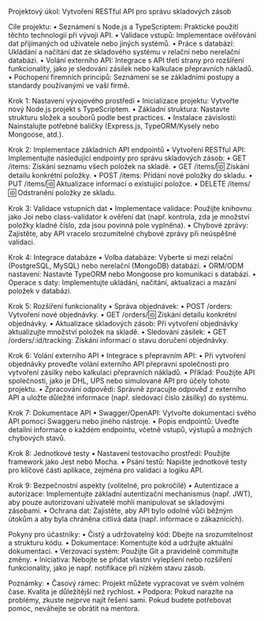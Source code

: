Projektový úkol: Vytvoření RESTful API pro správu skladových zásob

Cíle projektu:
•	Seznámení s Node.js a TypeScriptem: Praktické použití těchto technologií při vývoji API.
•	Validace vstupů: Implementace ověřování dat přijímaných od uživatele nebo jiných systémů.
•	Práce s databází: Ukládání a načítání dat ze skladového systému v relační nebo nerelační databázi.
•	Volání externího API: Integrace s API třetí strany pro rozšíření funkcionality, jako je sledování zásilek nebo kalkulace přepravních nákladů.
•	Pochopení firemních principů: Seznámení se se základními postupy a standardy používanými ve vaší firmě.

Krok 1: Nastavení vývojového prostředí
•	Inicializace projektu: Vytvořte nový Node.js projekt s TypeScriptem. 
•	Základní struktura: Nastavte strukturu složek a souborů podle best practices.
•	Instalace závislostí: Nainstalujte potřebné balíčky (Express.js, TypeORM/Kysely nebo Mongoose, atd.). 

Krok 2: Implementace základních API endpointů
•	Vytvoření RESTful API: Implementujte následující endpointy pro správu skladových zásob:
•	GET /items: Získání seznamu všech položek na skladě. 
•	GET /items/:id: Získání detailu konkrétní položky. 
•	POST /items: Přidání nové položky do skladu. 
•	PUT /items/:id: Aktualizace informací o existující položce.
•	DELETE /items/:id: Odstranění položky ze skladu.

Krok 3: Validace vstupních dat
•	Implementace validace: Použijte knihovnu jako Joi nebo class-validator k ověření dat (např. kontrola, zda je množství položky kladné číslo, zda jsou povinná pole vyplněna).
•	Chybové zprávy: Zajistěte, aby API vracelo srozumitelné chybové zprávy při neúspěšné validaci.

Krok 4: Integrace databáze
•	Volba databáze: Vyberte si mezi relační (PostgreSQL, MySQL) nebo nerelační (MongoDB) databází.
•	ORM/ODM nastavení: Nastavte TypeORM nebo Mongoose pro komunikaci s databází.
•	Operace s daty: Implementujte ukládání, načítání, aktualizaci a mazání položek v databázi.

Krok 5: Rozšíření funkcionality
•	Správa objednávek:
•	POST /orders: Vytvoření nové objednávky.
•	GET /orders/:id: Získání detailu konkrétní objednávky.
•	Aktualizace skladových zásob: Při vytvoření objednávky aktualizujte množství položek na skladě.
•	Sledování zásilek:
•	GET /orders/:id/tracking: Získání informací o stavu doručení objednávky.

Krok 6: Volání externího API
•	Integrace s přepravním API:
•	Při vytvoření objednávky proveďte volání externího API přepravní společnosti pro vytvoření zásilky nebo kalkulaci přepravních nákladů.
•	Příklad: Použijte API společnosti, jako je DHL, UPS nebo simulované API pro účely tohoto projektu.
•	Zpracování odpovědi: Správně zpracujte odpověď z externího API a uložte důležité informace (např. sledovací číslo zásilky) do systému.

Krok 7: Dokumentace API
•	Swagger/OpenAPI: Vytvořte dokumentaci svého API pomocí Swaggeru nebo jiného nástroje.
•	Popis endpointů: Uveďte detailní informace o každém endpointu, včetně vstupů, výstupů a možných chybových stavů.

Krok 8: Jednotkové testy
•	Nastavení testovacího prostředí: Použijte framework jako Jest nebo Mocha.
•	Psání testů: Napište jednotkové testy pro klíčové části aplikace, zejména pro validaci a logiku API.

Krok 9: Bezpečnostní aspekty (volitelné, pro pokročilé)
•	Autentizace a autorizace: Implementujte základní autentizační mechanismus (např. JWT), aby pouze autorizovaní uživatelé mohli manipulovat se skladovými zásobami.
•	Ochrana dat: Zajistěte, aby API bylo odolné vůči běžným útokům a aby byla chráněna citlivá data (např. informace o zákaznících).

Pokyny pro účastníky:
•	Čistý a udržovatelný kód: Dbejte na srozumitelnost a strukturu kódu.
•	Dokumentace: Komentujte kód a udržujte aktuální dokumentaci.
•	Verzovací systém: Použijte Git a pravidelně commitujte změny.
•	Iniciativa: Nebojte se přidat vlastní vylepšení nebo rozšíření funkcionality, jako je např. notifikace při nízkém stavu zásob.

Poznámky:
•	Časový rámec: Projekt můžete vypracovat ve svém volném čase. Kvalita je důležitější než rychlost.
•	Podpora: Pokud narazíte na problémy, zkuste nejprve najít řešení sami. Pokud budete potřebovat pomoc, neváhejte se obrátit na mentora.
